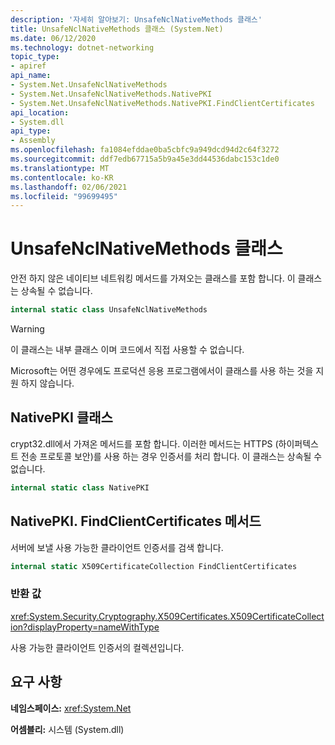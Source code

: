 ```yaml
---
description: '자세히 알아보기: UnsafeNclNativeMethods 클래스'
title: UnsafeNclNativeMethods 클래스 (System.Net)
ms.date: 06/12/2020
ms.technology: dotnet-networking
topic_type:
- apiref
api_name:
- System.Net.UnsafeNclNativeMethods
- System.Net.UnsafeNclNativeMethods.NativePKI
- System.Net.UnsafeNclNativeMethods.NativePKI.FindClientCertificates
api_location:
- System.dll
api_type:
- Assembly
ms.openlocfilehash: fa1084efddae0ba5cbfc9a949dcd94d2c64f3272
ms.sourcegitcommit: ddf7edb67715a5b9a45e3dd44536dabc153c1de0
ms.translationtype: MT
ms.contentlocale: ko-KR
ms.lasthandoff: 02/06/2021
ms.locfileid: "99699495"
---
```

# <a name="unsafenclnativemethods-class"></a>UnsafeNclNativeMethods 클래스

안전 하지 않은 네이티브 네트워킹 메서드를 가져오는 클래스를 포함 합니다. 이 클래스는 상속될 수 없습니다.

```csharp
internal static class UnsafeNclNativeMethods
```

> [!WARNING]
> 이 클래스는 내부 클래스 이며 코드에서 직접 사용할 수 없습니다.
>
> Microsoft는 어떤 경우에도 프로덕션 응용 프로그램에서이 클래스를 사용 하는 것을 지원 하지 않습니다.

## <a name="nativepki-class"></a>NativePKI 클래스

crypt32.dll에서 가져온 메서드를 포함 합니다. 이러한 메서드는 HTTPS (하이퍼텍스트 전송 프로토콜 보안)를 사용 하는 경우 인증서를 처리 합니다. 이 클래스는 상속될 수 없습니다.

```csharp
internal static class NativePKI
```

## <a name="nativepkifindclientcertificates-method"></a>NativePKI. FindClientCertificates 메서드

서버에 보낼 사용 가능한 클라이언트 인증서를 검색 합니다.

```csharp
internal static X509CertificateCollection FindClientCertificates
```

### <a name="return-value"></a>반환 값

<xref:System.Security.Cryptography.X509Certificates.X509CertificateCollection?displayProperty=nameWithType>

사용 가능한 클라이언트 인증서의 컬렉션입니다.

## <a name="requirements"></a>요구 사항

**네임스페이스:** <xref:System.Net>

**어셈블리:** 시스템 (System.dll)
